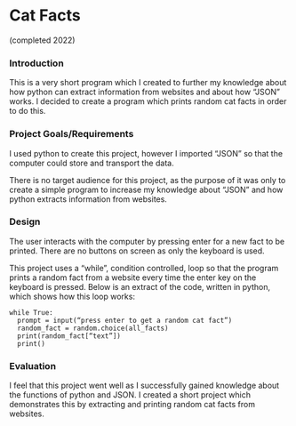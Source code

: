 # Cat Facts
(completed 2022)

### Introduction
This is a very short program which I created to further my knowledge about how python can extract information from websites and about how “JSON” works. I decided to create a program which prints random cat facts in order to do this.

### Project Goals/Requirements
I used python to create this project, however I imported “JSON” so that the computer could store and transport the data. 

There is no target audience for this project, as the purpose of it was only to create a simple program to increase my knowledge about “JSON” and how python extracts information from websites.

### Design
The user interacts with the computer by pressing enter for a new fact to be printed. There are no buttons on screen as only the keyboard is used.

This project uses a “while”, condition controlled, loop so that the program prints a random fact from a website every time the enter key on the keyboard is pressed. Below is an extract of the code, written in python, which shows how this loop works:

    while True:
      prompt = input(“press enter to get a random cat fact”)
      random_fact = random.choice(all_facts)
      print(random_fact[“text”])
      print()

### Evaluation
I feel that this project went well as I successfully gained knowledge about the functions of python and JSON. I created a short project which demonstrates this by extracting and printing random cat facts from websites.

